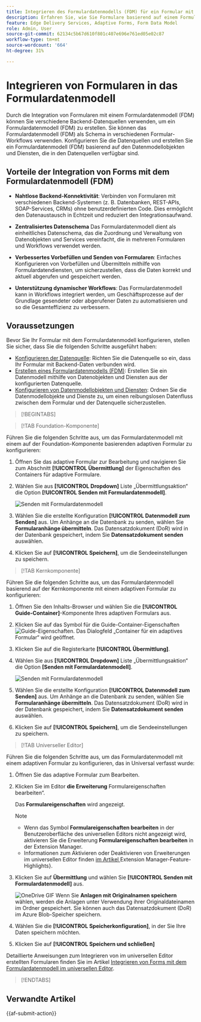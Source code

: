 ```yaml
---
title: Integrieren des Formulardatenmodells (FDM) für ein Formular mit einem adaptiven Formular
description: Erfahren Sie, wie Sie Formulare basierend auf einem Formulardatenmodell (FDM) zu erstellen. Erstellen und bearbeiten Sie Beispieldaten für Datenmodellobjekte im FDM.
feature: Edge Delivery Services, Adaptive Forms, Form Data Model
role: Admin, User
source-git-commit: 62134c5b67d610f801c407e696e761ed05e02c87
workflow-type: tm+mt
source-wordcount: '664'
ht-degree: 31%

---
```


# Integrieren von Formularen in das Formulardatenmodell

Durch die Integration von Formularen mit einem Formulardatenmodell (FDM) können Sie verschiedene Backend-Datenquellen verwenden, um ein Formulardatenmodell (FDM) zu erstellen. Sie können das Formulardatenmodell (FDM) als Schema in verschiedenen Formular-Workflows verwenden. Konfigurieren Sie die Datenquellen und erstellen Sie ein Formulardatenmodell (FDM) basierend auf den Datenmodellobjekten und Diensten, die in den Datenquellen verfügbar sind. 

## Vorteile der Integration von Forms mit dem Formulardatenmodell (FDM)

* **Nahtlose Backend-Konnektivität**: Verbinden von Formularen mit verschiedenen Backend-Systemen (z. B. Datenbanken, REST-APIs, SOAP-Services, CRMs) ohne benutzerdefinierten Code. Dies ermöglicht den Datenaustausch in Echtzeit und reduziert den Integrationsaufwand.
* **Zentralisiertes Datenschema** Das Formulardatenmodell dient als einheitliches Datenschema, das die Zuordnung und Verwaltung von Datenobjekten und Services vereinfacht, die in mehreren Formularen und Workflows verwendet werden.

* **Verbessertes Vorbefüllen und Senden von Formularen**: Einfaches Konfigurieren von Vorbefüllen und Übermitteln mithilfe von Formulardatendiensten, um sicherzustellen, dass die Daten korrekt und aktuell abgerufen und gespeichert werden.

* **Unterstützung dynamischer Workflows**: Das Formulardatenmodell kann in Workflows integriert werden, um Geschäftsprozesse auf der Grundlage gesendeter oder abgerufener Daten zu automatisieren und so die Gesamteffizienz zu verbessern.

## Voraussetzungen

Bevor Sie Ihr Formular mit dem Formulardatenmodell konfigurieren, stellen Sie sicher, dass Sie die folgenden Schritte ausgeführt haben:

* [Konfigurieren der Datenquelle](/help/forms/configure-data-sources.md): Richten Sie die Datenquelle so ein, dass Ihr Formular mit Backend-Daten verbunden wird.
* [Erstellen eines Formulardatenmodells (FDM)](/help/forms/create-form-data-models.md): Erstellen Sie ein Datenmodell mithilfe von Datenobjekten und Diensten aus der konfigurierten Datenquelle.
* [Konfigurieren von Datenmodellobjekten und Diensten](/help/forms/work-with-form-data-model.md): Ordnen Sie die Datenmodellobjekte und Dienste zu, um einen reibungslosen Datenfluss zwischen dem Formular und der Datenquelle sicherzustellen.

>[!BEGINTABS]

>[!TAB Foundation-Komponente]

Führen Sie die folgenden Schritte aus, um das Formulardatenmodell mit einem auf der Foundation-Komponente basierenden adaptiven Formular zu konfigurieren:

1. Öffnen Sie das adaptive Formular zur Bearbeitung und navigieren Sie zum Abschnitt **[!UICONTROL Übermittlung]** der Eigenschaften des Containers für adaptive Formulare.
1. Wählen Sie aus **[!UICONTROL Dropdown]** Liste „Übermittlungsaktion“ die Option **[!UICONTROL Senden mit Formulardatenmodell]**.

   ![Senden mit Formulardatenmodell](/help/forms/assets/submit-uisng-fdm-fc.png)

1. Wählen Sie die erstellte Konfiguration **[!UICONTROL Datenmodell zum Senden]** aus.
Um Anhänge an die Datenbank zu senden, wählen Sie **Formularanhänge übermitteln**. Das Datensatzdokument (DoR) wird in der Datenbank gespeichert, indem Sie **Datensatzdokument senden** auswählen.
1. Klicken Sie auf **[!UICONTROL Speichern]**, um die Sendeeinstellungen zu speichern.

>[!TAB Kernkomponente]

Führen Sie die folgenden Schritte aus, um das Formulardatenmodell basierend auf der Kernkomponente mit einem adaptiven Formular zu konfigurieren:

1. Öffnen Sie den Inhalts-Browser und wählen Sie die **[!UICONTROL Guide-Container]**-Komponente Ihres adaptiven Formulars aus.
1. Klicken Sie auf das Symbol für die Guide-Container-Eigenschaften ![Guide-Eigenschaften](/help/forms/assets/configure-icon.svg). Das Dialogfeld „Container für ein adaptives Formular“ wird geöffnet.
1. Klicken Sie auf die Registerkarte **[!UICONTROL Übermittlung]**.
1. Wählen Sie aus **[!UICONTROL Dropdown]** Liste „Übermittlungsaktion“ die Option **[Senden mit Formulardatenmodell]**.

   ![Senden mit Formulardatenmodell](/help/forms/assets/submit-uisng-fdm-cc.png)

1. Wählen Sie die erstellte Konfiguration **[!UICONTROL Datenmodell zum Senden]** aus.
Um Anhänge an die Datenbank zu senden, wählen Sie **Formularanhänge übermitteln**. Das Datensatzdokument (DoR) wird in der Datenbank gespeichert, indem Sie **Datensatzdokument senden** auswählen.
1. Klicken Sie auf **[!UICONTROL Speichern]**, um die Sendeeinstellungen zu speichern.

>[!TAB Universeller Editor]

Führen Sie die folgenden Schritte aus, um das Formulardatenmodell mit einem adaptiven Formular zu konfigurieren, das in Universal verfasst wurde:

1. Öffnen Sie das adaptive Formular zum Bearbeiten.
1. Klicken Sie im Editor **die Erweiterung** Formulareigenschaften bearbeiten“.

   Das **Formulareigenschaften** wird angezeigt.

   >[!NOTE]
   >
   > * Wenn das Symbol **Formulareigenschaften bearbeiten** in der Benutzeroberfläche des universellen Editors nicht angezeigt wird, aktivieren Sie die Erweiterung **Formulareigenschaften bearbeiten** in der Extension Manager.
   > * Informationen zum Aktivieren oder Deaktivieren von Erweiterungen im universellen Editor finden [&#x200B; im Artikel &#x200B;](https://developer.adobe.com/uix/docs/extension-manager/feature-highlights/#enablingdisabling-extensions)Extension Manager-Feature-Highlights&rbrace;.

1. Klicken Sie auf **Übermittlung** und wählen Sie **[!UICONTROL Senden mit Formulardatenmodell]** aus.

   ![OneDrive GIF](/help/forms/assets/submit-uisng-fdm-ue.png)
Wenn Sie **Anlagen mit Originalnamen speichern** wählen, werden die Anlagen unter Verwendung ihrer Originaldateinamen im Ordner gespeichert. Sie können auch das Datensatzdokument (DoR) im Azure Blob-Speicher speichern.

1. Wählen Sie die **[!UICONTROL Speicherkonfiguration]**, in der Sie Ihre Daten speichern möchten.
1. Klicken Sie auf **[!UICONTROL Speichern und schließen]**

Detaillierte Anweisungen zum Integrieren von im universellen Editor erstellten Formularen finden Sie im Artikel [Integrieren von Forms mit dem Formulardatenmodell im universellen Editor](/help/edge/docs/forms/universal-editor/integrate-forms-with-data-source.md).

>[!ENDTABS]

## Verwandte Artikel

{{af-submit-action}}
